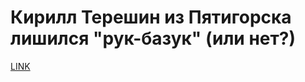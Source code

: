 # Кирилл Терешин из Пятигорска лишился "рук-базук" (или нет?)



[LINK](https://varlamov.ru/2696055.html)